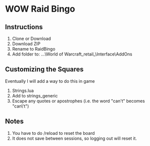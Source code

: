 # WOW Raid Bingo

## Instructions
1. Clone or Download 
2. Download ZIP
3. Rename to RaidBingo
4. Add folder to: ...\World of Warcraft\_retail_\Interface\AddOns

## Customizing the Squares
Eventually I will add a way to do this in game
1. Strings.lua
2. Add to strings_generic
3. Escape any quotes or apostrophes (i.e. the word "can't" becomes "can\\\'t")


## Notes
1. You have to do /reload to reset the board
2. It does not save between sessions, so logging out will reset it.

